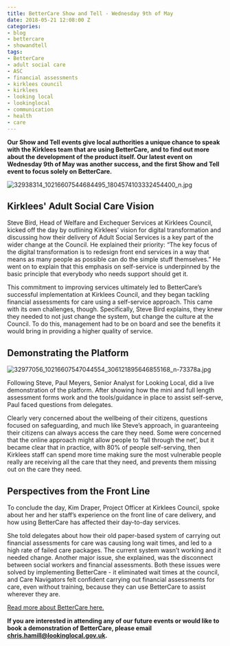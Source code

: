 ```yaml
---
title: BetterCare Show and Tell - Wednesday 9th of May
date: 2018-05-21 12:08:00 Z
categories:
- blog
- bettercare
- showandtell
tags:
- BetterCare
- adult social care
- ASC
- financial assessments
- kirklees council
- kirklees
- looking local
- lookinglocal
- communication
- health
- care
---
```


**Our Show and Tell events give local authorities a unique chance to speak with the Kirklees team that are using BetterCare, and to find out more about the development of the product itself. Our latest event on Wednesday 9th of May was another success, and the first Show and Tell event to focus solely on BetterCare.**

![32938314_10216607544684495_1804574103332454400_n.jpg](/uploads/32938314_10216607544684495_1804574103332454400_n.jpg)

## Kirklees' Adult Social Care Vision

Steve Bird, Head of Welfare and Exchequer Services at Kirklees Council, kicked off the day by outlining Kirklees’ vision for digital transformation and discussing how their delivery of Adult Social Services is a key part of the wider change at the Council. He explained their priority: “The key focus of the digital transformation is to redesign front end services in a way that means as many people as possible can do the simple stuff themselves.” He went on to explain that this emphasis on self-service is underpinned by the basic principle that everybody who needs support should get it.

This commitment to improving services ultimately led to BetterCare’s successful implementation at Kirklees Council, and they began tackling financial assessments for care using a self-service approach. This came with its own challenges, though. Specifically, Steve Bird explains, they knew they needed to not just change the system, but change the culture at the Council. To do this, management had to be on board and see the benefits it would bring in providing a higher quality of service.

## Demonstrating the Platform

![32977056_10216607547044554_306121895646855168_n-73378a.jpg](/uploads/32977056_10216607547044554_306121895646855168_n-73378a.jpg)

Following Steve, Paul Meyers, Senior Analyst for Looking Local, did a live demonstration of the platform. After showing how the mini and full length assessment forms work and the tools/guidance in place to assist self-serve, Paul faced questions from delegates.

Clearly very concerned about the wellbeing of their citizens, questions focused on safeguarding, and much like Steve’s approach, in guaranteeing their citizens can always access the care they need. Some were concerned that the online approach might allow people to ‘fall through the net’, but it became clear that in practice, with 80% of people self-serving, then Kirklees staff can spend more time making sure the most vulnerable people really are receiving all the care that they need, and prevents them missing out on the care they need.

## Perspectives from the Front Line

To conclude the day, Kim Draper, Project Officer at Kirklees Council, spoke about her and her staff’s experience on the front line of care delivery, and how using BetterCare has affected their day-to-day services.

She told delegates about how their old paper-based system of carrying out financial assessments for care was causing long wait times, and led to a high rate of failed care packages. The current system wasn’t working and it needed change. Another major issue, she explained, was the disconnect between social workers and financial assessments. Both these issues were solved by implementing BetterCare - it eliminated wait times at the council, and Care Navigators felt confident carrying out financial assessments for care, even without training, because they can use BetterCare to assist wherever they are.

[Read more about BetterCare here.](https://about.lookinglocal.gov.uk/solutions/bettercare/)

**If you are interested in attending any of our future events or would like to book a demonstration of BetterCare, please email chris.hamill@lookinglocal.gov.uk.**